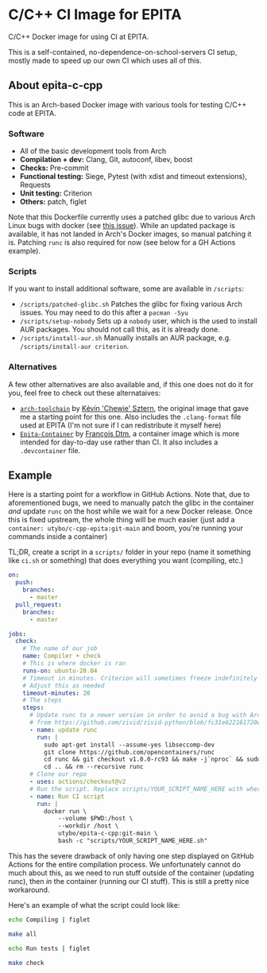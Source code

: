 # C/C++ CI Image for EPITA

C/C++ Docker image for using CI at EPITA.

This is a self-contained, no-dependence-on-school-servers CI setup, mostly made to speed up our own CI which uses all of this.

## About epita-c-cpp

This is an Arch-based Docker image with various tools for testing C/C++ code at EPITA.

### Software

- All of the basic development tools from Arch
- **Compilation + dev:** Clang, Git, autoconf, libev, boost
- **Checks:** Pre-commit
- **Functional testing:** Siege, Pytest (with xdist and timeout extensions), Requests
- **Unit testing:** Criterion
- **Others:** patch, figlet

Note that this Dockerfile currently uses a patched glibc due to various Arch Linux bugs with docker (see [this issue](https://github.com/actions/virtual-environments/issues/2658)). While an updated package is available, it has not landed in Arch's Docker images, so manual patching it is. Patching `runc` is also required for now (see below for a GH Actions example).

### Scripts

If you want to install additional software, some are available in `/scripts`:

- `/scripts/patched-glibc.sh` Patches the glibc for fixing various Arch issues. You may need to do this after a `pacman -Syu`
- `/scripts/setup-nobody` Sets up a `nobody` user, which is the used to install AUR packages. You should not call this, as it is already done.
- `/scripts/install-aur.sh` Manually installs an AUR package, e.g. `/scripts/install-aur criterion`.

### Alternatives

A few other alternatives are also available and, if this one does not do it for you, feel free to check out these alternataives:

- [`arch-toolchain`](https://github.com/chewie/arch-toolchain) by [Kévin 'Chewie' Sztern](https://github.com/chewie), the original image that gave me a starting point for this one. Also includes the `.clang-format` file used at EPITA (I'm not sure if I can redistribute it myself here)
- [`Epita-Container`](https://github.com/FrancoisDtm/Epita-Container) by [François Dtm](https://github.com/FrancoisDtm), a container image which is more intended for day-to-day use rather than CI. It also includes a `.devcontainer` file.

## Example

Here is a starting point for a workflow in GitHub Actions. Note that, due to aforementioned bugs, we need to manually patch the glibc in the container *and* update `runc` on the host while we wait for a new Docker release. Once this is fixed upstream, the whole thing will be much easier (just add a `container: utybo/c-cpp-epita:git-main` and boom, you're running your commands inside a container)

TL;DR, create a script in a `scripts/` folder in your repo (name it something like `ci.sh` or something) that does everything you want (compiling, etc.)

```yaml
on:
  push:
    branches:
      - master
  pull_request:
    branches:
      - master

jobs:
  check:
    # The name of our job
    name: Compiler + check
    # This is where docker is ran
    runs-on: ubuntu-20.04
    # Timeout in minutes. Criterion will sometimes freeze indefinitely while running tests.
    # Adjust this as needed
    timeout-minutes: 20
    # The steps
    steps:
      # Update runc to a newer version in order to avoid a bug with Arch Linux
      # from https://github.com/zivid/zivid-python/blob/fc31e622161720e0422bfe1bb15d4d3c0be1f972/.github/workflows/main.yml
      - name: update runc
        run: |
          sudo apt-get install --assume-yes libseccomp-dev
          git clone https://github.com/opencontainers/runc
          cd runc && git checkout v1.0.0-rc93 && make -j`nproc` && sudo make install
          cd .. && rm --recursive runc
      # Clone our repo
      - uses: actions/checkout@v2
      # Run the script. Replace scripts/YOUR_SCRIPT_NAME_HERE with wherever your script is.
      - name: Run CI script
        run: |
          docker run \
              --volume $PWD:/host \
              --workdir /host \
              utybo/epita-c-cpp:git-main \
              bash -c "scripts/YOUR_SCRIPT_NAME_HERE.sh"
```

This has the severe drawback of only having one step displayed on GitHub Actions for the entire compilation process. We unfortunately cannot do much about this, as we need to run stuff outside of the container (updating runc), then *in* the container (running our CI 
stuff). This is still a pretty nice workaround.

Here's an example of what the script could look like:

```sh
echo Compiling | figlet

make all

echo Run tests | figlet

make check
```
